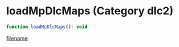 # loadMpDlcMaps (Category dlc2)

```js
function loadMpDlcMaps(): void
```

[filename](loadMpDlcMaps_m.md ':include')